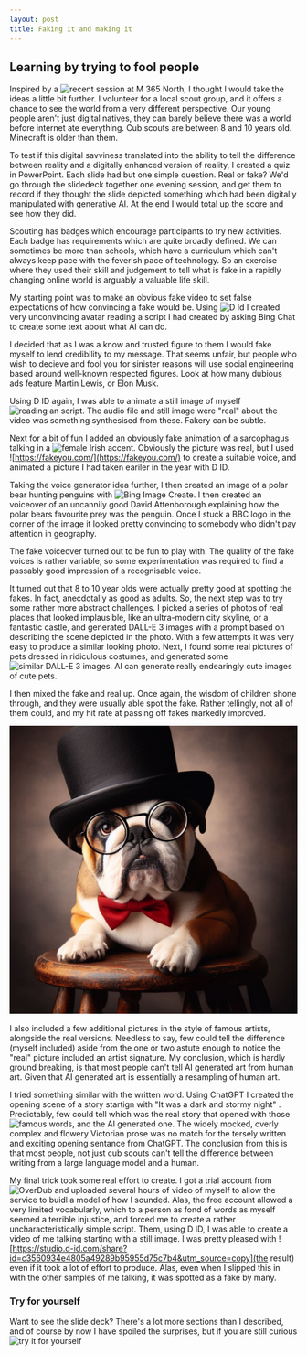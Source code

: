 ```yaml
---
layout: post
title: Faking it and making it
---
```


## Learning by trying to fool people ##

Inspired by a ![recent session at M 365 North](https://www.meetup.com/m365-north/events/295594168), I thought I would take the ideas a little bit further. I volunteer for a local scout group, and it offers a chance to see the world from a very different perspective. Our young people aren't just digital natives, they can barely believe there was a world before 
internet ate everything. Cub scouts are between 8 and 10 years old. Minecraft is older than them.

To test if this digital savviness translated into the ability to tell the difference between reality and a digitally enhanced version of reality, I created a quiz in PowerPoint. Each slide had but one simple question. Real or fake? We'd go through the slidedeck together one evening session, and get them to record if they thought the slide depicted something which had been digitally manipulated with generative AI. At the end I would total up the score and see how they did. 

Scouting has badges which encourage participants to try new activities. Each badge has requirements which are quite broadly defined. We can sometimes be more than schools, which have a curriculum which can't always keep pace with the feverish pace of technology. So an exercise where they used their skill and judgement to tell what is fake in a rapidly changing online world is arguably a valuable life skill.

My starting point was to make an obvious fake video to set false expectations of how convincing a fake would be. Using ![D Id](https://studio.d-id.com/share?id=aa8cb90452045fd6cf61a4e5127b88c9&utm_source=copy) I created very unconvincing avatar reading a script I had created by asking Bing Chat to create some text about what AI can do.

I decided that as I was a know and trusted figure to them I would fake myself to lend credibility to my message. That seems unfair, but people who wish to decieve and fool you for  sinister reasons will use social engineering based around well-known respected figures. Look at how many dubious ads feature Martin Lewis, or Elon Musk.

Using D ID again, I was able to animate a still image of myself ![reading an script](https://studio.d-id.com/share?id=3a99335c1ec3775e624c200b06690ac9&utm_source=copy). The audio file and still image were "real" about the video was something synthesised from these. Fakery can be subtle.

Next for a bit of fun I added an obviously fake animation of a sarcophagus  talking in a ![female Irish accent](https://studio.d-id.com/share?id=b01d524354954e0b40a33aba6bcc8fc2&utm_source=copy). Obviously the picture was real, but I used ![https://fakeyou.com/](https://fakeyou.com/) to create a suitable voice, and animated a picture I had taken eariler in the year with D ID.

Taking the voice generator idea further, I then created an image of a polar bear hunting penguins with ![Bing Image Create](https://www.bing.com/images/create/photo-of-polar-bear-in-distance-on-an-ice-flow-loo/65256fb21e9c44ab804ab6111dd57bc0?id=8HoPX5Xy%2fckOLXXQMI7eoA%3d%3d&view=detailv2&idpp=genimg&FORM=GCRIDP&mode=overlay). I then created an voiceover of an uncannily  good David Attenborough explaining how the polar bears favourite prey was the penguin. Once I stuck a BBC logo in the corner of the image it looked pretty convincing to somebody who didn't pay attention in geography.

The fake voiceover turned out to be fun to play with. The quality of the fake voices is rather variable, so some experimentation was required to find a passably good impression of a recognisable voice.

It turned out that 8 to 10 year olds were actually pretty good at spotting the fakes. In fact, anecdotally as good as adults. So, the next step was to try some rather more abstract challenges. I picked a series of photos of real places that looked implausible, like an ultra-modern city skyline, or a fantastic castle, and generated DALL-E 3 images with a prompt based on describing the scene depicted in the photo. With a few attempts it was very easy to produce a similar looking photo. Next, I found some real pictures of pets dressed in ridiculous costumes, and generated some ![similar DALL-E 3 images](https://www.bing.com/images/create/photo-of-bulldog-in-a-top-hat-and-bow-tie/652467f4f6f048c1b91833a39c394316?id=KJ5Jvkf0AshinfoPApvoFw%3d%3d&view=detailv2&idpp=genimg&FORM=GCRIDP&mode=overlay). AI can generate really endearingly cute images of cute pets. 

I then mixed the fake and real up. Once again, the wisdom of children shone through, and they were usually able spot the fake. Rather tellingly, not all of them could, and my hit rate at passing off fakes markedly improved.

![Dog with bowler hats](../images/2023-10-16/_9a5334e8-131c-4c79-8ce3-d2fbdba05fb3.jpg)

I also included a few additional pictures in the style of famous artists, alongside the real versions. Needless to say, few could tell the difference (myself included) aside from the one or two astute enough to notice the "real" picture included an artist signature. My conclusion, which is hardly ground breaking, is that most people can't tell AI generated art from human art. Given that AI generated art is essentially a resampling of human art.

I tried something similar with the written word. Using ChatGPT I created the opening scene of a story startign with "It was a dark and stormy night" . Predictably, few could tell which was the real story that opened with those ![famous words](https://en.wikisource.org/wiki/Paul_Clifford/Volume_1/Chapter_1), and the AI generated one. The widely mocked, overly complex and flowery Victorian prose was no match for the tersely written and exciting opening sentance from ChatGPT. The conclusion from this is that most people, not just cub scouts can't tell the difference between writing from a large language model and a human.

My final trick took some real effort to create. I got a trial account from ![OverDub](https://www.descript.com/overdub) and uploaded several hours of video of myself to allow the service to buidl a model of how I sounded. Alas, the free account allowed a very limited vocabularly, which to a person as fond of words as myself seemed a terrible injustice, and forced me to create a rather uncharacteristically simple script. Them, using D ID, I was able to create a video of me talking starting with a still image. I was pretty pleased with ![https://studio.d-id.com/share?id=c3560934e4805a49289b95955d75c7b4&utm_source=copy](the result) even if it took a lot of effort to produce. Alas, even when I slipped this in with the other samples of me talking, it was spotted as a fake by many. 


### Try for yourself ###

Want to see the slide deck? There's a lot more sections than I described, and of course by now I have spoiled the surprises, but if you are still curious ![try it for yourself](https://1drv.ms/p/s!Apu3HL8F8owuhrcH7bMZlH1CGFtuig?e=fQXLQv)








